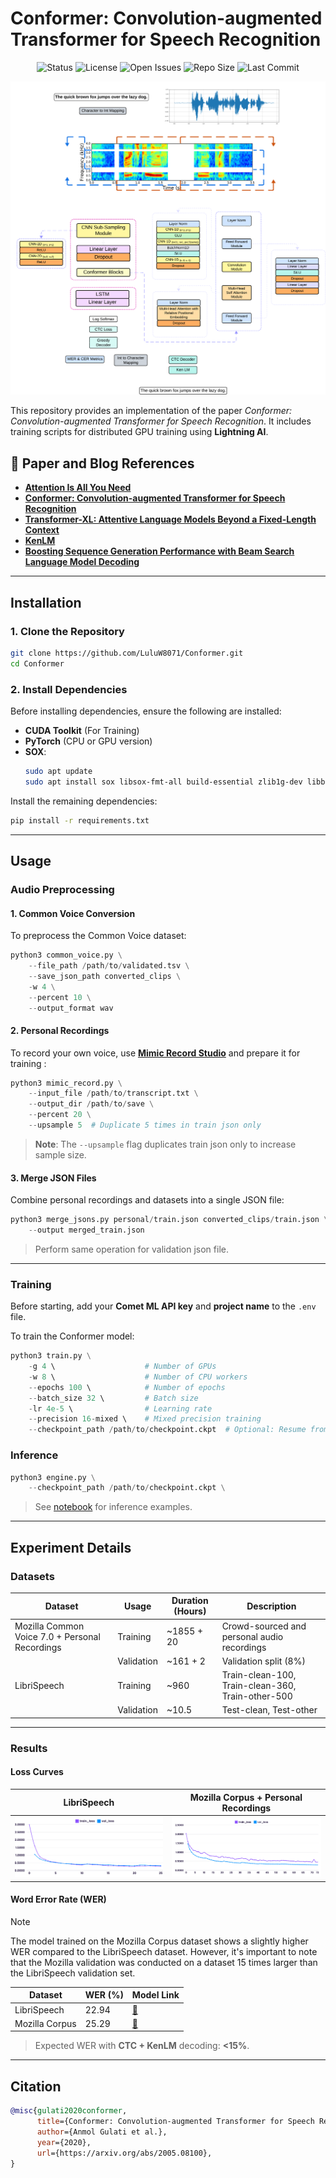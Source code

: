 # Conformer: Convolution-augmented Transformer for Speech Recognition

<div align="center">

![Status](https://img.shields.io/badge/status-completed-green.svg) ![License](https://img.shields.io/github/license/LuluW8071/Conformer) ![Open Issues](https://img.shields.io/github/issues/LuluW8071/Conformer) ![Repo Size](https://img.shields.io/github/repo-size/LuluW8071/Conformer) ![Last Commit](https://img.shields.io/github/last-commit/LuluW8071/Conformer)

</div>

![Conformer](assets/conformer.png)

This repository provides an implementation of the paper *Conformer: Convolution-augmented Transformer for Speech Recognition*. It includes training scripts for distributed GPU training using **Lightning AI**.

## 📄 Paper and Blog References

- [__Attention Is All You Need__](https://arxiv.org/pdf/1706.03762)
- [__Conformer: Convolution-augmented Transformer for Speech Recognition__](https://arxiv.org/pdf/2005.08100)
- [__Transformer-XL: Attentive Language Models Beyond a Fixed-Length Context__](https://arxiv.org/pdf/1901.02860)
- [__KenLM__](https://kheafield.com/code/kenlm/)
- [__Boosting Sequence Generation Performance with Beam Search Language Model Decoding__](https://towardsdatascience.com/boosting-your-sequence-generation-performance-with-beam-search-language-model-decoding-74ee64de435a)

---

## Installation

### 1. Clone the Repository
```bash
git clone https://github.com/LuluW8071/Conformer.git
cd Conformer
```

### 2. Install Dependencies

Before installing dependencies, ensure the following are installed:

- **CUDA Toolkit** (For Training)
- **PyTorch** (CPU or GPU version)  
- **SOX**:
  ```bash
  sudo apt update
  sudo apt install sox libsox-fmt-all build-essential zlib1g-dev libbz2-dev liblzma-dev
  ```

Install the remaining dependencies:
```bash
pip install -r requirements.txt
```

---

## Usage

### Audio Preprocessing

#### 1. Common Voice Conversion
To preprocess the Common Voice dataset:
```py
python3 common_voice.py \
    --file_path /path/to/validated.tsv \
    --save_json_path converted_clips \
    -w 4 \
    --percent 10 \
    --output_format wav
```

#### 2. Personal Recordings
To record your own voice, use [__Mimic Record Studio__](https://github.com/MycroftAI/mimic-recording-studio) and prepare it for training :

```py
python3 mimic_record.py \
    --input_file /path/to/transcript.txt \
    --output_dir /path/to/save \
    --percent 20 \
    --upsample 5  # Duplicate 5 times in train json only
```

> **Note**: The `--upsample` flag duplicates train json only to increase sample size.

#### 3. Merge JSON Files
Combine personal recordings and datasets into a single JSON file:
```py
python3 merge_jsons.py personal/train.json converted_clips/train.json \
    --output merged_train.json
```
> Perform same operation for validation json file.
---

### Training

Before starting, add your **Comet ML API key** and **project name** to the `.env` file.

To train the Conformer model:
```py
python3 train.py \
    -g 4 \                    # Number of GPUs
    -w 8 \                    # Number of CPU workers
    --epochs 100 \            # Number of epochs
    --batch_size 32 \         # Batch size
    -lr 4e-5 \                # Learning rate
    --precision 16-mixed \    # Mixed precision training
    --checkpoint_path /path/to/checkpoint.ckpt  # Optional: Resume from a checkpoint
```

### Inference

```py
python3 engine.py \
    --checkpoint_path /path/to/checkpoint.ckpt \
```

> See [notebook](https://github.com/LuluW8071/Conformer/blob/main/notebooks/Conformer_Inference_With_CTC_Decoder.ipynb) for inference examples.

---

## Experiment Details

### Datasets

| **Dataset** | **Usage** | **Duration (Hours)** | **Description** |
|-------------|-----------|-----------------------|-----------------|
| Mozilla Common Voice 7.0 + Personal Recordings | Training | ~1855 + 20 | Crowd-sourced and personal audio recordings |
|             | Validation | ~161 + 2            | Validation split (8%) |
| LibriSpeech | Training   | ~960                | Train-clean-100, Train-clean-360, Train-other-500 |
|             | Validation | ~10.5               | Test-clean, Test-other |

---

### Results

#### Loss Curves

| LibriSpeech | Mozilla Corpus + Personal Recordings |
|-------------|--------------------------------------|
| ![Libri Loss](assets/libri_loss.png) | ![Mozilla Loss](assets/mozilla_corpus_loss.png) |

#### Word Error Rate (WER)

> [!NOTE]
>The model trained on the Mozilla Corpus dataset shows a slightly higher WER compared to the LibriSpeech dataset. However, it's important to note that the Mozilla validation was conducted on a dataset 15 times larger than the LibriSpeech validation set.

| Dataset    | WER (%)   | Model Link |
|------------|-----------|------------|
| LibriSpeech | 22.94    | [:link:](https://drive.google.com/file/d/1XcouMWSncUeNBvGZednuWYK1jdfKisCr/view?usp=drive_link) |
| Mozilla Corpus | 25.29 | [:link:](https://drive.google.com/file/d/1b_ElF1ihnI1H4dTlGzAQQJZzgOt0jqiv/view?usp=drive_link) |

> Expected WER with **CTC + KenLM** decoding: **<15%**.  


---

## Citation

```bibtex
@misc{gulati2020conformer,
      title={Conformer: Convolution-augmented Transformer for Speech Recognition}, 
      author={Anmol Gulati et al.},
      year={2020},
      url={https://arxiv.org/abs/2005.08100}, 
}
```
